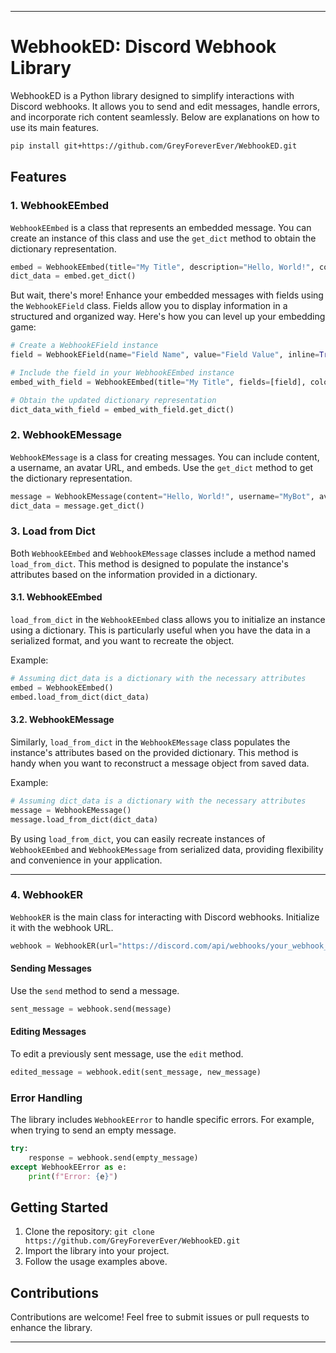 
---

# WebhookED: Discord Webhook Library

WebhookED is a Python library designed to simplify interactions with Discord webhooks. It allows you to send and edit messages, handle errors, and incorporate rich content seamlessly. Below are explanations on how to use its main features.
```bash
pip install git+https://github.com/GreyForeverEver/WebhookED.git
```

## Features

### 1. WebhookEEmbed

`WebhookEEmbed` is a class that represents an embedded message. You can create an instance of this class and use the `get_dict` method to obtain the dictionary representation.

```python
embed = WebhookEEmbed(title="My Title", description="Hello, World!", color=0xFF5733)
dict_data = embed.get_dict()
```

But wait, there's more! Enhance your embedded messages with fields using the `WebhookEField` class. Fields allow you to display information in a structured and organized way. Here's how you can level up your embedding game:

```python
# Create a WebhookEField instance
field = WebhookEField(name="Field Name", value="Field Value", inline=True)

# Include the field in your WebhookEEmbed instance
embed_with_field = WebhookEEmbed(title="My Title", fields=[field], color=0xFF5733)

# Obtain the updated dictionary representation
dict_data_with_field = embed_with_field.get_dict()
```

### 2. WebhookEMessage

`WebhookEMessage` is a class for creating messages. You can include content, a username, an avatar URL, and embeds. Use the `get_dict` method to get the dictionary representation.

```python
message = WebhookEMessage(content="Hello, World!", username="MyBot", avatar_url="http://example.com/avatar.jpg", embeds=[embed])
dict_data = message.get_dict()
```

### 3. Load from Dict

Both `WebhookEEmbed` and `WebhookEMessage` classes include a method named `load_from_dict`. This method is designed to populate the instance's attributes based on the information provided in a dictionary.

#### 3.1. WebhookEEmbed

`load_from_dict` in the `WebhookEEmbed` class allows you to initialize an instance using a dictionary. This is particularly useful when you have the data in a serialized format, and you want to recreate the object.

Example:

```python
# Assuming dict_data is a dictionary with the necessary attributes
embed = WebhookEEmbed()
embed.load_from_dict(dict_data)
```

#### 3.2. WebhookEMessage

Similarly, `load_from_dict` in the `WebhookEMessage` class populates the instance's attributes based on the provided dictionary. This method is handy when you want to reconstruct a message object from saved data.

Example:

```python
# Assuming dict_data is a dictionary with the necessary attributes
message = WebhookEMessage()
message.load_from_dict(dict_data)
```

By using `load_from_dict`, you can easily recreate instances of `WebhookEEmbed` and `WebhookEMessage` from serialized data, providing flexibility and convenience in your application.

---

### 4. WebhookER

`WebhookER` is the main class for interacting with Discord webhooks. Initialize it with the webhook URL.

```python
webhook = WebhookER(url="https://discord.com/api/webhooks/your_webhook_id/your_webhook_token")
```

#### Sending Messages

Use the `send` method to send a message.

```python
sent_message = webhook.send(message)
```

#### Editing Messages

To edit a previously sent message, use the `edit` method.

```python
edited_message = webhook.edit(sent_message, new_message)
```

### Error Handling

The library includes `WebhookEError` to handle specific errors. For example, when trying to send an empty message.

```python
try:
    response = webhook.send(empty_message)
except WebhookEError as e:
    print(f"Error: {e}")
```

## Getting Started

1. Clone the repository: `git clone https://github.com/GreyForeverEver/WebhookED.git`
2. Import the library into your project.
3. Follow the usage examples above.

## Contributions

Contributions are welcome! Feel free to submit issues or pull requests to enhance the library.

---
